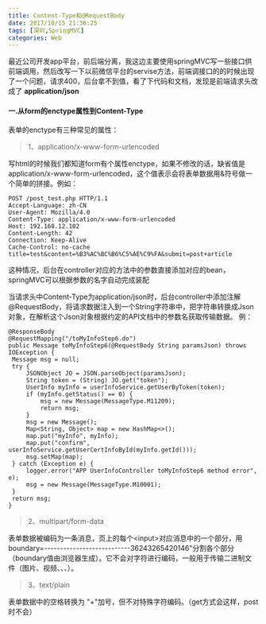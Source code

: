 ```yaml
---
title: Content-Type和@RequestBody
date: 2017/10/15 21:36:25
tags: [深圳,SpringMVC]
categories: Web
---
```


最近公司开发app平台，前后端分离，我这边主要使用springMVC写一些接口供前端调用，然后改写一下以前微信平台的servise方法，前端调接口的的时候出现了一个问题，请求400，后台拿不到值，看了下代码和文档，发现是前端请求头改成了 **application/json**

<!-- more -->

#### 一.从form的enctype属性到Content-Type

表单的enctype有三种常见的属性：
>1、application/x-www-form-urlencoded

写html的时候我们都知道form有个属性enctype，如果不修改的话，缺省值是application/x-www-form-urlencoded，这个值表示会将表单数据用&符号做一个简单的拼接。例如：
```
POST /post_test.php HTTP/1.1
Accept-Language: zh-CN
User-Agent: Mozilla/4.0
Content-Type: application/x-www-form-urlencoded
Host: 192.168.12.102
Content-Length: 42
Connection: Keep-Alive
Cache-Control: no-cache
title=test&content=%B3%AC%BC%B6%C5%AE%C9%FA&submit=post+article
```
这种情况，后台在controller对应的方法中的参数直接添加对应的bean，springMVC可以根据参数的名字自动完成装配

当请求头中Content-Type为application/json时，后台controller中添加注解@RequestBody，将请求数据注入到一个String字符串中，把字符串转换成Json对象，在解析这个Json对象根据约定的API文档中的参数名获取传输数据。
例：
```
@ResponseBody
@RequestMapping("/toMyInfoStep6.do")
public Message toMyInfoStep6(@RequestBody String paramsJson) throws IOException {
 Message msg = null;
 try {
     JSONObject JO = JSON.parseObject(paramsJson);
     String token = (String) JO.get("token");
     UserInfo myInfo = userInfoService.getUserByToken(token);
     if (myInfo.getStatus() == 0) {
         msg = new Message(MessageType.M11209);
         return msg;
     }
     msg = new Message();
     Map<String, Object> map = new HashMap<>();
     map.put("myInfo", myInfo);
     map.put("confirm", userInfoService.getUserCertInfoById(myInfo.getId()));
     msg.setMap(map);
 } catch (Exception e) {
     logger.error("APP UserInfoController toMyInfoStep6 method error", e);
     msg = new Message(MessageType.M10001);
 }
 return msg;
}
```

>2、multipart/form-data

表单数据被编码为一条消息，页上的每个&lt;input&gt;对应消息中的一个部分，用boundary=---------------------------36243265420146"分割各个部分（boundary值由浏览器生成）。它不会对字符进行编码，一般用于传输二进制文件（图片、视频、、、）。

>3、text/plain

表单数据中的空格转换为 "+"加号，但不对特殊字符编码。（get方式会这样，post时不会）
